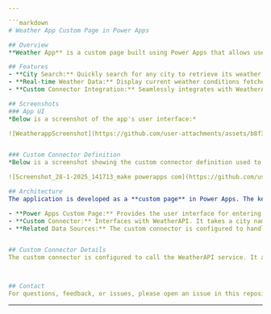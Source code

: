 ```yaml
---

```markdown
# Weather App Custom Page in Power Apps

## Overview
**Weather App** is a custom page built using Power Apps that allows users to search for a city and view its current weather details. The app leverages a **custom connector** to fetch real-time weather data from the [WeatherAPI](https://www.weatherapi.com/). Users simply type in a city name into the search box, and the app displays various weather parameters including temperature, humidity, wind speed, and more.

## Features
- **City Search:** Quickly search for any city to retrieve its weather data.
- **Real-time Weather Data:** Display current weather conditions fetched live from WeatherAPI.
- **Custom Connector Integration:** Seamlessly integrates with WeatherAPI using a custom connector that accepts a city name as a parameter and returns detailed weather information.

## Screenshots
### App UI
*Below is a screenshot of the app's user interface:*

![WeatherappScreenshot](https://github.com/user-attachments/assets/b8f3e69c-3be4-4264-ad3e-760a4e24ab01)


### Custom Connector Definition
*Below is a screenshot showing the custom connector definition used to fetch weather data from WeatherAPI:*

![Screenshot_28-1-2025_141713_make powerapps com](https://github.com/user-attachments/assets/2bfa8102-6a88-46aa-96f9-dbf2e3d864a4)

## Architecture
The application is developed as a **custom page** in Power Apps. The key components include:

- **Power Apps Custom Page:** Provides the user interface for entering a city name and displaying weather details.
- **Custom Connector:** Interfaces with WeatherAPI. It takes a city name as input and returns a JSON payload containing comprehensive weather information.
- **Related Data Sources:** The custom connector is configured to handle the API calls and integrates directly with the custom page for a seamless user experience.


## Custom Connector Details
The custom connector is configured to call the WeatherAPI service. It accepts a city name as a parameter and returns all weather data for that city. This modular design makes it easy to maintain and update the connector if the API changes. For detailed settings, refer to the custom connector screenshot above.



## Contact
For questions, feedback, or issues, please open an issue in this repository or contact [samiberhanu12@gmail.com](mailto:samiberhanu12@gmail.com).
```

---
```


